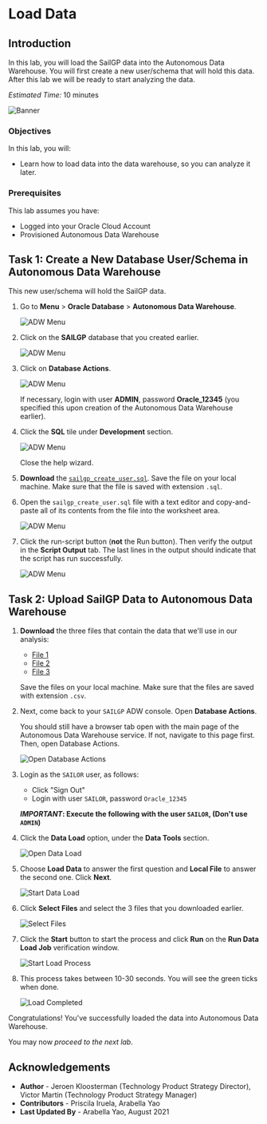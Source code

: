 # Load Data

## Introduction
In this lab, you will load the SailGP data into the Autonomous Data Warehouse. You will first create a new user/schema that will hold this data. After this lab we will be ready to start analyzing the data.

_Estimated Time:_ 10 minutes

![Banner](images/banner.jpg)

### Objectives

In this lab, you will:

- Learn how to load data into the data warehouse, so you can analyze it later.

### Prerequisites

This lab assumes you have:

- Logged into your Oracle Cloud Account
- Provisioned Autonomous Data Warehouse

## Task 1: Create a New Database User/Schema in Autonomous Data Warehouse

This new user/schema will hold the SailGP data.

1. Go to **Menu** > **Oracle Database** > **Autonomous Data Warehouse**.

   ![ADW Menu](images/adw-menu.png)

2. Click on the **SAILGP** database that you created earlier.

   ![ADW Menu](images/open-sailgp.png)

3. Click on **Database Actions**.

   ![ADW Menu](images/open-database-actions.png)

   If necessary, login with user **ADMIN**, password **Oracle_12345** (you specified this upon creation of the Autonomous Data Warehouse earlier).

4. Click the **SQL** tile under **Development** section.

    ![ADW Menu](images/open-sql.png)

    Close the help wizard. 

5. **Download** the <a href="https://objectstorage.eu-frankfurt-1.oraclecloud.com/p/ijzGhbd3fUi9JT-w47vGh27ORql8IFOOA_IkR_uePH-p4rvGN0uw5_AkVSi_xnZJ/n/fruktknlrefu/b/workshop-sailgp/o/sailgp_create_user.sql" target="\_blank">`sailgp_create_user.sql`</a>. Save the file on your local machine. Make sure that the file is saved with extension `.sql`.

6. Open the `sailgp_create_user.sql` file with a text editor and copy-and-paste all of its contents from the file into the worksheet area.

    ![ADW Menu](images/copy-paste.png)

7. Click the run-script button (**not** the Run button). Then verify the output in the **Script Output** tab. The last lines in the output should indicate that the script has run successfully.

    ![ADW Menu](images/run-script.png)


<!--
4. We're going to first create a new database user/schema that will hold the SailGP data. Open "Database Users".

   ![ADW Menu](images/open-db-users.png)

5. Choose "Create User"

   ![ADW Menu](images/create-user.png)

6. Fill in the following details:
      - User Name:  `SAILOR`
      - New Password: `Oracle_12345`
      - Confirm Password: `Oracle_12345`
      - Quota on tablespace DATA: `UNLIMITED`
      - Check "Web Access"
      - Check "OML"

   Then Create the User.

   ![ADW Menu](images/create-user2.png)

7. Next, give the user the access necessary to upload files through the Web UI.

   ![ADW Menu](images/enable-rest.png)

   Confirm by clicking "Rest Enable User".
-->

## Task 2: Upload SailGP Data to Autonomous Data Warehouse

1. **Download** the three files that contain the data that we'll use in our analysis:

    - <a href="https://objectstorage.eu-frankfurt-1.oraclecloud.com/p/2-NsFRdqH2-4D2xbOx6d-j_iczCCi8iARabfDPROr_9bKFANlUfIaVu8TXjdJLfO/n/fruktknlrefu/b/workshop-sailgp/o/sailgp_sgp_strm_pivot.csv" target="\_blank">File 1</a>
    - <a href="https://objectstorage.eu-frankfurt-1.oraclecloud.com/p/3SXFHx0G3hdgxhqZbmCZ8fUbKHwQogOidDk-IHBa87rf8bCK4iHEUV-i45pXbvi-/n/fruktknlrefu/b/workshop-sailgp/o/sailgp_sgp_sail_history.csv" target="\_blank">File 2</a>
    - <a href="https://objectstorage.eu-frankfurt-1.oraclecloud.com/p/pFyfBL7qRYh9jY9iqnK34RBLF-SSiyHyBZGaIU04Sw3MT8hYaS4zLMZSnulv19L8/n/fruktknlrefu/b/workshop-sailgp/o/sailgp_sgp_windspeed_and_windangles.csv" target="\_blank">File 3</a>

   Save the files on your local machine. Make sure that the files are saved with extension `.csv`.

2. Next, come back to your `SAILGP` ADW console. Open **Database Actions**.

   You should still have a browser tab open with the main page of the Autonomous Data Warehouse service. If not, navigate to this page first. Then, open Database Actions.

   ![Open Database Actions](images/open-database-actions.png)

3. Login as the `SAILOR` user, as follows:

   - Click "Sign Out"
   - Login with user `SAILOR`, password `Oracle_12345`

   **_IMPORTANT_: Execute the following with the user `SAILOR`, (Don't use `ADMIN`)**

3. Click the **Data Load** option, under the **Data Tools** section.

   ![Open Data Load](images/open-data-load.png)

4. Choose **Load Data** to answer the first question and **Local File** to answer the second one. Click **Next**.

    ![Start Data Load](images/start-data-load.png)

5. Click **Select Files** and select the 3 files that you downloaded earlier.

    ![Select Files](images/select-files.png)

6. Click the **Start** button to start the process and click **Run** on the **Run Data Load Job** verification window.

    ![Start Load Process](images/load-data.png)

7. This process takes between 10-30 seconds. You will see the green ticks when done.

    ![Load Completed](images/load-completed.png)

Congratulations! You've successfully loaded the data into Autonomous Data Warehouse.

You may now *proceed to the next lab*.

## **Acknowledgements**
- **Author** - Jeroen Kloosterman (Technology Product Strategy Director), Victor Martin (Technology Product Strategy Manager)
- **Contributors** - Priscila Iruela, Arabella Yao
- **Last Updated By** - Arabella Yao, August 2021
